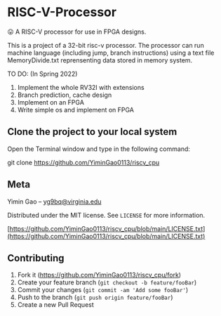 # RISC-V-Processor
😛 A RISC-V processor for use in FPGA designs.


This is a project of a 32-bit risc-v processor. The processor can run machine language (including jump, branch instructions) using a text file MemoryDivide.txt reprensenting data stored in memory system.

TO DO: (In Spring 2022)
1. Implement the whole RV32I with extensions
2. Branch prediction, cache design
3. Implement on an FPGA
4. Write simple os and implement on FPGA

## Clone the project to your local system


Open the Terminal window and type in the following command:


git clone https://github.com/YiminGao0113/riscv_cpu

## Meta

Yimin Gao – yg9bq@virginia.edu

Distributed under the MIT license. See ``LICENSE`` for more information.

[https://github.com/YiminGao0113/riscv_cpu/blob/main/LICENSE.txt](https://github.com/YiminGao0113/riscv_cpu/blob/main/LICENSE.txt)

## Contributing

1. Fork it (<https://github.com/YiminGao0113/riscv_cpu/fork>)
2. Create your feature branch (`git checkout -b feature/fooBar`)
3. Commit your changes (`git commit -am 'Add some fooBar'`)
4. Push to the branch (`git push origin feature/fooBar`)
5. Create a new Pull Request

<!-- Markdown link & img dfn's -->
[npm-image]: https://img.shields.io/npm/v/datadog-metrics.svg?style=flat-square
[npm-url]: https://npmjs.org/package/datadog-metrics
[npm-downloads]: https://img.shields.io/npm/dm/datadog-metrics.svg?style=flat-square
[travis-image]: https://img.shields.io/travis/dbader/node-datadog-metrics/master.svg?style=flat-square
[travis-url]: https://travis-ci.org/dbader/node-datadog-metrics
[wiki]: https://github.com/yourname/yourproject/wiki
